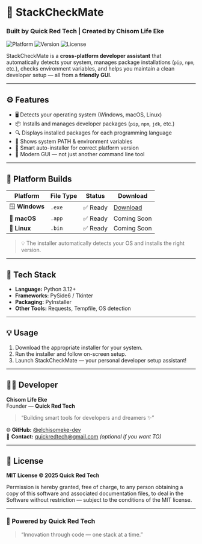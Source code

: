 # 🧠 StackCheckMate  
### Built by **Quick Red Tech** | Created by **Chisom Life Eke**

![Platform](https://img.shields.io/badge/platform-cross--platform-blue?style=for-the-badge)
![Version](https://img.shields.io/badge/version-1.0.0-red?style=for-the-badge)
![License](https://img.shields.io/badge/license-MIT-green?style=for-the-badge)

StackCheckMate is a **cross-platform developer assistant** that automatically detects your system, manages package installations (`pip`, `npm`, etc.), checks environment variables, and helps you maintain a clean developer setup — all from a **friendly GUI**.

---

## ⚙️ Features
- 🖥️ Detects your operating system (Windows, macOS, Linux)
- 📦 Installs and manages developer packages (`pip`, `npm`, `jdk`, etc.)
- 🔍 Displays installed packages for each programming language
- 🧩 Shows system PATH & environment variables
- 🧠 Smart auto-installer for correct platform version
- 🎨 Modern GUI — not just another command line tool

---

## 🚀 Platform Builds
| Platform | File Type | Status | Download |
|-----------|------------|--------|-----------|
| 🪟 **Windows** | `.exe` | ✅ Ready | [Download](https://github.com/elchisomeke-dev/stackcheckmate/blob/main/STACKCHECKMATE%20SOFTWARE/dist/StackCheckMate.exe) |
| 🍎 **macOS** | `.app` | ✅ Ready | Coming Soon |
| 🐧 **Linux** | `.bin` | ✅ Ready | Coming Soon |

> 💡 The installer automatically detects your OS and installs the right version.

---

## 🧰 Tech Stack
- **Language:** Python 3.12+
- **Frameworks:** PySide6 / Tkinter
- **Packaging:** PyInstaller  
- **Other Tools:** Requests, Tempfile, OS detection

---

## 💡 Usage
1. Download the appropriate installer for your system.  
2. Run the installer and follow on-screen setup.  
3. Launch StackCheckMate — your personal developer setup assistant!  

---

## 👨‍💻 Developer
**Chisom Life Eke**  
Founder — **Quick Red Tech**  
> “Building smart tools for developers and dreamers ✨”  

🌐 **GitHub:** [@elchisomeke-dev](https://github.com/elchisomeke-dev)  
📧 **Contact:** quickredtech@gmail.com *(optional if you want TO)*  

---

## 📜 License
**MIT License © 2025 Quick Red Tech**

Permission is hereby granted, free of charge, to any person obtaining a copy of this software and associated documentation files, to deal in the Software without restriction — subject to the conditions of the MIT license.

---

### 🏁 Powered by Quick Red Tech  
> “Innovation through code — one stack at a time.”